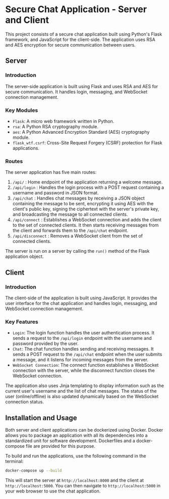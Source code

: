 # Secure Chat Application - Server and Client

This project consists of a secure chat application built using Python's Flask framework, and JavaScript for the client-side. The application uses RSA and AES encryption for secure communication between users.

## Server

### Introduction
The server-side application is built using Flask and uses RSA and AES for secure communication. It handles login, messaging, and WebSocket connection management.

### Key Modules
- `Flask`: A micro web framework written in Python.
- `rsa`: A Python RSA cryptography module.
- `aes`: A Python Advanced Encryption Standard (AES) cryptography module.
- `flask_wtf.csrf`: Cross-Site Request Forgery (CSRF) protection for Flask applications.

### Routes
The server application has five main routes:

1. `/api/` : Home endpoint of the application returning a welcome message.
2. `/api/login` : Handles the login process with a POST request containing a username and password in JSON format.
3. `/api/chat` : Handles chat messages by receiving a JSON object containing the message to be sent, encrypting it using AES with the client's public key, signing the ciphertext with the server's private key, and broadcasting the message to all connected clients.
4. `/api/connect` : Establishes a WebSocket connection and adds the client to the set of connected clients. It then starts receiving messages from the client and forwards them to the `/api/chat` endpoint.
5. `/api/disconnect` : Removes a WebSocket client from the set of connected clients.

The server is run on a server by calling the `run()` method of the Flask application object.

## Client

### Introduction
The client-side of the application is built using JavaScript. It provides the user interface for the chat application and handles login, messaging, and WebSocket connection management.

### Key Features
- `Login`: The login function handles the user authentication process. It sends a request to the `/api/login` endpoint with the username and password provided by the user.
- `Chat`: The chat function handles sending and receiving messages. It sends a POST request to the `/api/chat` endpoint when the user submits a message, and it listens for incoming messages from the server.
- `WebSocket Connection`: The connect function establishes a WebSocket connection with the server, while the disconnect function closes the WebSocket connection.

The application also uses Jinja templating to display information such as the current user's username and the list of chat messages. The status of the user (online/offline) is also updated dynamically based on the WebSocket connection status.

## Installation and Usage
Both server and client applications can be dockerized using Docker. Docker allows you to package an application with all its dependencies into a standardized unit for software development. Dockerfiles and a docker-compose file are provided for this purpose.

To build and run the applications, use the following command in the terminal:

```bash
docker-compose up --build
```

This will start the server at `http://localhost:8000` and the client at `http://localhost:5000`. You can then navigate to `http://localhost:5000` in your web browser to use the chat application.
